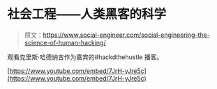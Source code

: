 # 社会工程——人类黑客的科学

> 原文：<https://www.social-engineer.com/social-engineering-the-science-of-human-hacking/>

观看克里斯·哈德纳吉作为嘉宾的#hackdthehustle 播客。

[https://www.youtube.com/embed/7JrH-yJre5c](https://www.youtube.com/embed/7JrH-yJre5c)